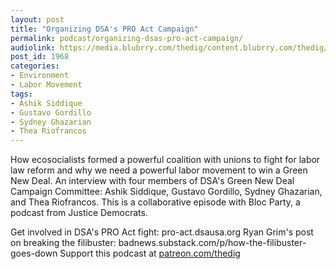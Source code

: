 ```yaml
---
layout: post
title: "Organizing DSA's PRO Act Campaign"
permalink: podcast/organizing-dsas-pro-act-campaign/
audiolink: https://media.blubrry.com/thedig/content.blubrry.com/thedig/The_Dig-EP_309-DSA-PRO-Act.mp3
post_id: 1968
categories: 
- Environment
- Labor Movement
tags: 
- Ashik Siddique
- Gustavo Gordillo
- Sydney Ghazarian
- Thea Riofrancos
---
```


How ecosocialists formed a powerful coalition with unions to fight for labor law reform and why we need a powerful labor movement to win a Green New Deal. An interview with four members of DSA's Green New Deal Campaign Committee: Ashik Siddique, Gustavo Gordillo, Sydney Ghazarian, and Thea Riofrancos. This is a collaborative episode with Bloc Party, a podcast from Justice Democrats.

Get involved in DSA's PRO Act fight: pro-act.dsausa.org
Ryan Grim's post on breaking the filibuster: badnews.substack.com/p/how-the-filibuster-goes-down
Support this podcast at [patreon.com/thedig](patreon.com/thedig)